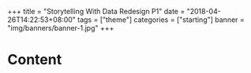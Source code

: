 +++
title = "Storytelling With Data Redesign P1"
date = "2018-04-26T14:22:53+08:00"
tags = ["theme"]
categories = ["starting"]
banner = "img/banners/banner-1.jpg"
+++

# Content
